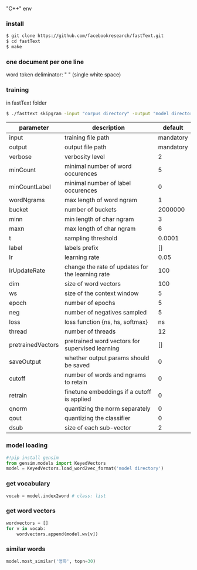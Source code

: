 "C++" env

### install
~~~bash
$ git clone https://github.com/facebookresearch/fastText.git
$ cd fastText
$ make
~~~

### one document per one line

word token deliminator: " " (single white space)

### training
in fastText folder
~~~bash
$ ./fasttext skipgram -input "corpus directory" -output "model directory" -dim 100 -ws 3 -minCount 15
~~~


|parameter|	description|	default|
|---|---|---|
|input|	training file path	|mandatory|
|output|	output file path	|mandatory|
|verbose|	verbosity level	|2|
|minCount|	minimal number of word occurences	|5|
|minCountLabel|	minimal number of label occurences	|0|
|wordNgrams|	max length of word ngram	|1|
|bucket|	number of buckets	|2000000|
|minn|	min length of char ngram	|3|
|maxn|	max length of char ngram	|6|
|t|	sampling threshold	|0.0001|
|label|	labels prefix	|[]|
|lr|	learning rate	|0.05|
|lrUpdateRate|	change the rate of updates for the learning rate	|100|
|dim|	size of word vectors	|100|
|ws|	size of the context window	|5|
|epoch|	number of epochs	|5|
|neg|	number of negatives sampled	|5|
|loss|	loss function {ns, hs, softmax}	|ns|
|thread|	number of threads	|12|
|pretrainedVectors|	pretrained word vectors for supervised learning	|[]|
|saveOutput|	whether output params should be saved	|0|
|cutoff|	number of words and ngrams to retain	|0|
|retrain|	finetune embeddings if a cutoff is applied	|0|
|qnorm|	quantizing the norm separately	|0|
|qout|	quantizing the classifier	|0|
|dsub|	size of each sub-vector	|2|


### model loading
~~~python
#!pip install gensim
from gensim.models import KeyedVectors
model = KeyedVectors.load_word2vec_format('model directory')
~~~

### get vocabulary
~~~ python
vocab = model.index2word # class: list
~~~

### get word vectors
~~~python
wordvectors = []
for v in vocab:
	wordvectors.append(model.wv[v])
~~~

### similar words
~~~python
model.most_similar('영화', topn=30)
~~~
